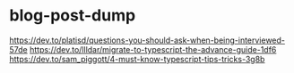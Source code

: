 # blog-post-dump

https://dev.to/platisd/questions-you-should-ask-when-being-interviewed-57de
https://dev.to/llldar/migrate-to-typescript-the-advance-guide-1df6
https://dev.to/sam_piggott/4-must-know-typescript-tips-tricks-3g8b
